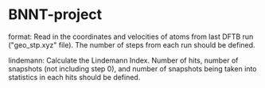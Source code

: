 # BNNT-project

format: Read in the coordinates and velocities of atoms from last DFTB run ("geo_stp.xyz" file). The number of steps from each run should be defined.

lindemann: Calculate the Lindemann Index. Number of hits, number of snapshots (not including step 0), and number of snapshots being taken into statistics in each hits should be defined.
